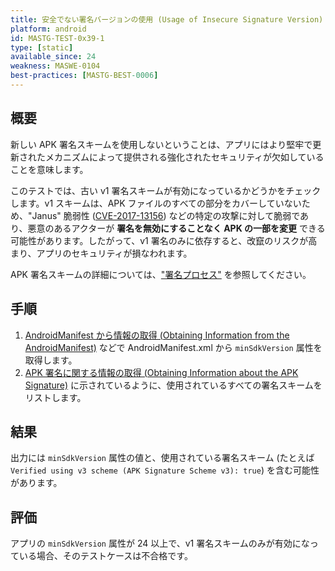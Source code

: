 ```yaml
---
title: 安全でない署名バージョンの使用 (Usage of Insecure Signature Version)
platform: android
id: MASTG-TEST-0x39-1
type: [static]
available_since: 24
weakness: MASWE-0104
best-practices: [MASTG-BEST-0006]
---
```


## 概要

新しい APK 署名スキームを使用しないということは、アプリにはより堅牢で更新されたメカニズムによって提供される強化されたセキュリティが欠如していることを意味します。

このテストでは、古い v1 署名スキームが有効になっているかどうかをチェックします。v1 スキームは、APK ファイルのすべての部分をカバーしていないため、"Janus" 脆弱性 ([CVE-2017-13156](https://nvd.nist.gov/vuln/detail/CVE-2017-13156)) などの特定の攻撃に対して脆弱であり、悪意のあるアクターが **署名を無効にすることなく APK の一部を変更** できる可能性があります。したがって、v1 署名のみに依存すると、改竄のリスクが高まり、アプリのセキュリティが損なわれます。

APK 署名スキームの詳細については、["署名プロセス"](../../../Document/0x05a-Platform-Overview.md#signing-process) を参照してください。

## 手順

1. [AndroidManifest から情報の取得 (Obtaining Information from the AndroidManifest)](../../../techniques/android/MASTG-TECH-0117.md) などで AndroidManifest.xml から `minSdkVersion` 属性を取得します。
2. [APK 署名に関する情報の取得 (Obtaining Information about the APK Signature)](../../../techniques/android/MASTG-TECH-0116.md) に示されているように、使用されているすべての署名スキームをリストします。

## 結果

出力には `minSdkVersion` 属性の値と、使用されている署名スキーム (たとえば `Verified using v3 scheme (APK Signature Scheme v3): true`) を含む可能性があります。

## 評価

アプリの `minSdkVersion` 属性が 24 以上で、v1 署名スキームのみが有効になっている場合、そのテストケースは不合格です。
